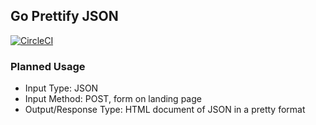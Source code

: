 ## Go Prettify JSON

[![CircleCI](https://circleci.com/gh/Ray725/go_prettify_json.svg?style=svg)](https://circleci.com/gh/Ray725/go_prettify_json)

### Planned Usage

- Input Type: JSON
- Input Method: POST, form on landing page
- Output/Response Type: HTML document of JSON in a pretty format
